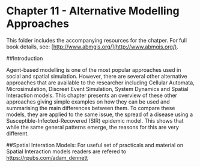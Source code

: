 # Chapter 11 - Alternative Modelling Approaches

This folder includes the accompanying resources for the chatper. For full book details, see: [http://www.abmgis.org/](http://www.abmgis.org/).

##Introduction

Agent-based modelling is one of the most popular approaches used in social and spatial simulation.  However, there are several other alternative approaches that are available to the researcher including Cellular Automata, Microsimulation, Discreet Event Simulation, System Dynamics and Spatial Interaction models. This chapter presents an overview of these other approaches giving simple examples on how they can be used and summarising the main differences between them.  To compare these models, they are applied to the same issue, the spread of a disease using a Susceptible-Infected-Recovered (SIR) epidemic model.  This shows that while the same general patterns emerge, the reasons for this are very different.

##Spatial Interation Models: 
For useful set of practicals and material on Spatial Interaction models readers are refered to <https://rpubs.com/adam_dennett> 